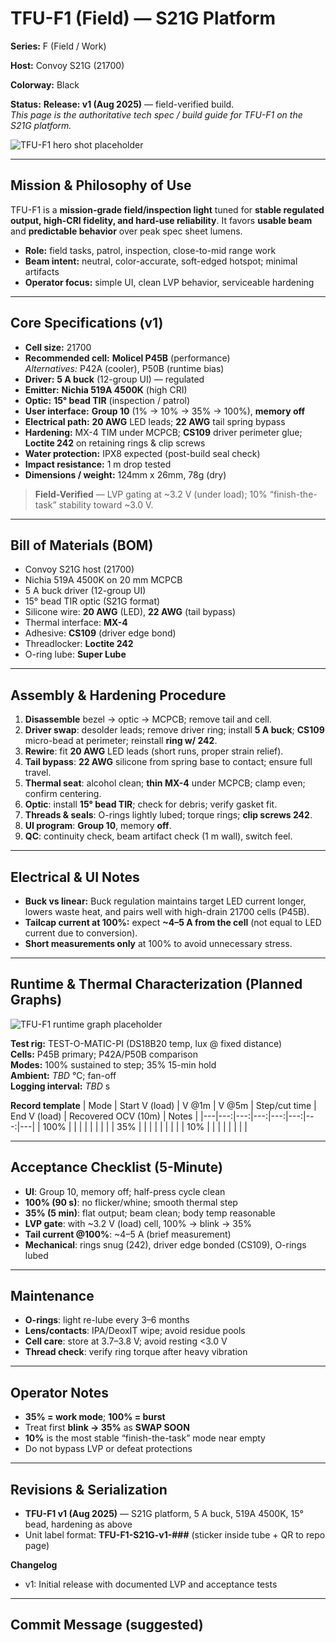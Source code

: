 # TFU-F1 (Field) — S21G Platform

**Series:** F (Field / Work)

**Host:** Convoy S21G (21700)

**Colorway:** Black

**Status:** **Release: v1 (Aug 2025)** — field-verified build.  
_This page is the authoritative tech spec / build guide for TFU-F1 on the S21G platform._

![TFU-F1 hero shot placeholder](../Assets/TFU-F1-Hero.jpg)

---

## Mission & Philosophy of Use
TFU-F1 is a **mission-grade field/inspection light** tuned for **stable regulated output, high-CRI fidelity, and hard-use reliability**. It favors **usable beam** and **predictable behavior** over peak spec sheet lumens.

- **Role:** field tasks, patrol, inspection, close-to-mid range work
- **Beam intent:** neutral, color-accurate, soft-edged hotspot; minimal artifacts
- **Operator focus:** simple UI, clean LVP behavior, serviceable hardening

---

## Core Specifications (v1)
- **Cell size:** 21700  
- **Recommended cell:** **Molicel P45B** (performance)  
  _Alternatives:_ P42A (cooler), P50B (runtime bias)  
- **Driver:** **5 A buck** (12-group UI) — regulated  
- **Emitter:** **Nichia 519A 4500K** (high CRI)  
- **Optic:** **15° bead TIR** (inspection / patrol)  
- **User interface:** **Group 10** (1% → 10% → 35% → 100%), **memory off**  
- **Electrical path:** **20 AWG** LED leads; **22 AWG** tail spring bypass  
- **Hardening:** MX-4 TIM under MCPCB; **CS109** driver perimeter glue; **Loctite 242** on retaining rings & clip screws  
- **Water protection:** IPX8 expected (post-build seal check)  
- **Impact resistance:** 1 m drop tested  
- **Dimensions / weight:** 124mm x 26mm, 78g (dry)

> **Field-Verified** — LVP gating at ~3.2 V (under load); 10% “finish-the-task” stability toward ~3.0 V.

---

## Bill of Materials (BOM)
- Convoy S21G host (21700)  
- Nichia 519A 4500K on 20 mm MCPCB  
- 5 A buck driver (12-group UI)  
- 15° bead TIR optic (S21G format)  
- Silicone wire: **20 AWG** (LED), **22 AWG** (tail bypass)  
- Thermal interface: **MX-4**  
- Adhesive: **CS109** (driver edge bond)  
- Threadlocker: **Loctite 242**  
- O-ring lube: **Super Lube**  

---

## Assembly & Hardening Procedure
1. **Disassemble** bezel → optic → MCPCB; remove tail and cell.  
2. **Driver swap**: desolder leads; remove driver ring; install **5 A buck**; **CS109** micro-bead at perimeter; reinstall **ring w/ 242**.  
3. **Rewire**: fit **20 AWG** LED leads (short runs, proper strain relief).  
4. **Tail bypass**: **22 AWG** silicone from spring base to contact; ensure full travel.  
5. **Thermal seat**: alcohol clean; **thin MX-4** under MCPCB; clamp even; confirm centering.  
6. **Optic**: install **15° bead TIR**; check for debris; verify gasket fit.  
7. **Threads & seals**: O-rings lightly lubed; torque rings; **clip screws 242**.  
8. **UI program**: **Group 10**, memory **off**.  
9. **QC**: continuity check, beam artifact check (1 m wall), switch feel.

---

## Electrical & UI Notes
- **Buck vs linear:** Buck regulation maintains target LED current longer, lowers waste heat, and pairs well with high-drain 21700 cells (P45B).  
- **Tailcap current at 100%:** expect **~4–5 A from the cell** (not equal to LED current due to conversion).  
- **Short measurements only** at 100% to avoid unnecessary stress.

---

## Runtime & Thermal Characterization (Planned Graphs)
![TFU-F1 runtime graph placeholder](../Assets/TFU-F1-Runtime-Graph.jpg)

**Test rig:** TEST-O-MATIC-PI (DS18B20 temp, lux @ fixed distance)  
**Cells:** P45B primary; P42A/P50B comparison  
**Modes:** 100% sustained to step; 35% 15-min hold  
**Ambient:** *TBD* °C; fan-off  
**Logging interval:** *TBD* s

**Record template**
| Mode | Start V (load) | V @1m | V @5m | Step/cut time | End V (load) | Recovered OCV (10m) | Notes |
|---|---:|---:|---:|---:|---:|---:|---|
| 100% | | | | | | | |
| 35% | | | | | | | |
| 10% | | | | | | | |

---

## Acceptance Checklist (5-Minute)
- **UI**: Group 10, memory off; half-press cycle clean  
- **100% (90 s)**: no flicker/whine; smooth thermal step  
- **35% (5 min)**: flat output; beam clean; body temp reasonable  
- **LVP gate**: with ~3.2 V (load) cell, 100% → blink → 35%  
- **Tail current @100%**: ~4–5 A (brief measurement)  
- **Mechanical**: rings snug (242), driver edge bonded (CS109), O-rings lubed

---

## Maintenance
- **O-rings**: light re-lube every 3–6 months  
- **Lens/contacts**: IPA/DeoxIT wipe; avoid residue pools  
- **Cell care**: store at 3.7–3.8 V; avoid resting <3.0 V  
- **Thread check**: verify ring torque after heavy vibration

---

## Operator Notes
- **35% = work mode**; **100% = burst**  
- Treat first **blink → 35%** as **SWAP SOON**  
- **10%** is the most stable “finish-the-task” mode near empty  
- Do not bypass LVP or defeat protections

---

## Revisions & Serialization
- **TFU-F1 v1 (Aug 2025)** — S21G platform, 5 A buck, 519A 4500K, 15° bead, hardening as above  
- Unit label format: **TFU-F1-S21G-v1-###** (sticker inside tube + QR to repo page)

**Changelog**  
- v1: Initial release with documented LVP and acceptance tests

---

## Commit Message (suggested)

